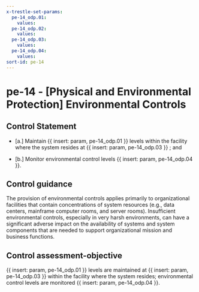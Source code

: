 ```yaml
---
x-trestle-set-params:
  pe-14_odp.01:
    values:
  pe-14_odp.02:
    values:
  pe-14_odp.03:
    values:
  pe-14_odp.04:
    values:
sort-id: pe-14
---
```


# pe-14 - \[Physical and Environmental Protection\] Environmental Controls

## Control Statement

- \[a.\] Maintain {{ insert: param, pe-14_odp.01 }} levels within the facility where the system resides at {{ insert: param, pe-14_odp.03 }} ; and

- \[b.\] Monitor environmental control levels {{ insert: param, pe-14_odp.04 }}.

## Control guidance

The provision of environmental controls applies primarily to organizational facilities that contain concentrations of system resources (e.g., data centers, mainframe computer rooms, and server rooms). Insufficient environmental controls, especially in very harsh environments, can have a significant adverse impact on the availability of systems and system components that are needed to support organizational mission and business functions.

## Control assessment-objective

{{ insert: param, pe-14_odp.01 }} levels are maintained at {{ insert: param, pe-14_odp.03 }} within the facility where the system resides;
environmental control levels are monitored {{ insert: param, pe-14_odp.04 }}.
